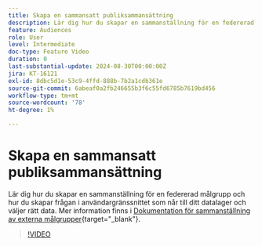 ```yaml
---
title: Skapa en sammansatt publiksammansättning
description: Lär dig hur du skapar en sammanställning för en federerad målgrupp och hur du skapar frågan i användargränssnittet som når till ditt datalager och väljer rätt data.
feature: Audiences
role: User
level: Intermediate
doc-type: Feature Video
duration: 0
last-substantial-update: 2024-08-30T00:00:00Z
jira: KT-16121
exl-id: 8dbc5d1e-53c9-4ffd-888b-7b2a1cdb361e
source-git-commit: 6abeaf0a2fb246655b3f6c55fd6785b7619bd456
workflow-type: tm+mt
source-wordcount: '78'
ht-degree: 1%

---
```


# Skapa en sammansatt publiksammansättning

Lär dig hur du skapar en sammanställning för en federerad målgrupp och hur du skapar frågan i användargränssnittet som når till ditt datalager och väljer rätt data. Mer information finns i [Dokumentation för sammanställning av externa målgrupper](https://experienceleague.adobe.com/sv/docs/federated-audience-composition/using/home){target="_blank"}.

>[!VIDEO](https://video.tv.adobe.com/v/3433247/?learn=on&enablevpops)

